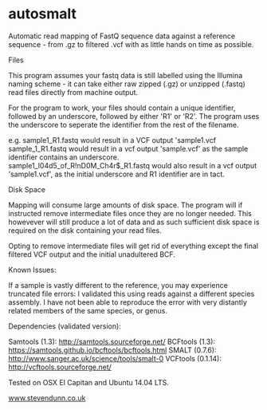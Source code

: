 # autosmalt
Automatic read mapping of FastQ sequence data against a reference sequence - from .gz to filtered .vcf with as little hands on time as possible.

Files

This program assumes your fastq data is still labelled using the Illumina naming scheme - it can take either raw zipped (.gz) or unzipped (.fastq) read files directly from machine output.

For the program to work, your files should contain a unique identifier, followed by an underscore, followed by either 'R1' or 'R2'. The program uses the underscore to seperate the identifier from the rest of the filename.

e.g. sample1_R1.fastq would result in a VCF output 'sample1.vcf
     sample_1_R1.fastq would result in a vcf output 'sample.vcf' as the sample identifier contains an underscore.
     sample1_l04d5_of_R!nD0M_Ch4r$_R1.fastq would also result in a vcf output 'sample1.vcf', as the initial underscore and R1 identifier are in tact.
     
     

Disk Space

Mapping will consume large amounts of disk space. The program will if instructed remove intermediate files once they are no longer needed. This howevever will still produce a lot of data and as such sufficient disk space is required on the disk containing your read files. 

Opting to remove intermediate files will get rid of everything except the final filtered VCF output and the initial unadultered BCF.



Known Issues:

If a sample is vastly different to the reference, you may experience truncated file errors: I validated this using reads against a different species assembly. I have not been able to reproduce the error with very distantly related members of the same species, or  genus.



Dependencies (validated version):

Samtools (1.3): http://samtools.sourceforge.net/
BCFtools (1.3): https://samtools.github.io/bcftools/bcftools.html
SMALT (0.7.6): http://www.sanger.ac.uk/science/tools/smalt-0
VCFtools (0.1.14): http://vcftools.sourceforge.net/

Tested on OSX El Capitan and Ubuntu 14.04 LTS.


www.stevendunn.co.uk

